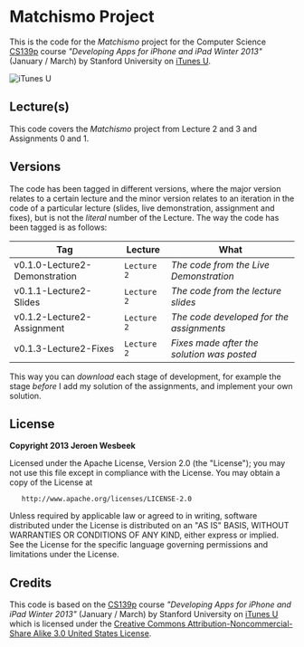 # Matchismo Project
This is the code for the _Matchismo_ project for the Computer Science [CS139p](http://www.stanford.edu/class/cs193p) course *"Developing Apps for iPhone and iPad Winter 2013"* (January / March) by Stanford University on [iTunes U](https://itunes.apple.com/us/course/coding-together-developing/id593208016?l=en).

![iTunes U](http://cdniphone.i-culture.nl/wp-content/uploads/2013/01/stanford-coding-together.png?c8b1e9)

## Lecture(s)
This code covers the _Matchismo_ project from Lecture 2 and 3 and Assignments 0 and 1.

## Versions
The code has been tagged in different versions, where the major version relates to a certain lecture and the minor version relates to an iteration in the code of a particular lecture (slides, live demonstration, assignment and fixes), but is not the *literal* number of the Lecture. The way the code has been tagged is as follows:

Tag | Lecture | What
--- | --- | ---
v0.1.0-Lecture2-Demonstration | `Lecture 2` | *The code from the Live Demonstration*
v0.1.1-Lecture2-Slides | `Lecture 2` | *The code from the lecture slides*
v0.1.2-Lecture2-Assignment | `Lecture 2` | *The code developed for the assignments*
v0.1.3-Lecture2-Fixes | `Lecture 2` | *Fixes made after the solution was posted*

This way you can _download_ each stage of development, for example the stage _before_ I add my solution of the assignments, and implement your own solution.

## License

   **Copyright 2013 Jeroen Wesbeek**

   Licensed under the Apache License, Version 2.0 (the "License");
   you may not use this file except in compliance with the License.
   You may obtain a copy of the License at

       http://www.apache.org/licenses/LICENSE-2.0

   Unless required by applicable law or agreed to in writing, software
   distributed under the License is distributed on an "AS IS" BASIS,
   WITHOUT WARRANTIES OR CONDITIONS OF ANY KIND, either express or implied.
   See the License for the specific language governing permissions and
   limitations under the License.

## Credits
This code is based on the [CS139p](http://www.stanford.edu/class/cs193p) course *"Developing Apps for iPhone and iPad Winter 2013"* (January / March) by Stanford University on [iTunes U](https://itunes.apple.com/us/course/coding-together-developing/id593208016?l=en) which is licensed under the [Creative Commons Attribution-Noncommercial-Share Alike 3.0 United States License](http://creativecommons.org/licenses/by-nc-sa/3.0/us/).

